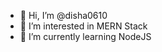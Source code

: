 - 👋 Hi, I’m @disha0610
- 👀 I’m interested in MERN Stack
- 🌱 I’m currently learning NodeJS

<!---
disha0610/disha0610 is a ✨ special ✨ repository because its `README.md` (this file) appears on your GitHub profile.
You can click the Preview link to take a look at your changes.
--->
